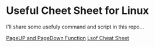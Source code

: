 # Useful Cheet Sheet for Linux
I'll share some usefuly command and script in this repo...


[PageUP and PageDown Function](https://github.com/loydi/Useful-Cheat-Sheet-For-Linux/tree/main/pageUP-pageDOWN-function)
[Lsof Cheat Sheet]([URL](https://github.com/loydi/Useful-Cheat-Sheet-For-Linux/blob/main/lsof-cheat-sheet))
